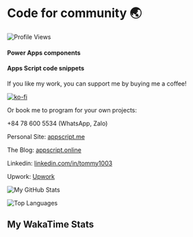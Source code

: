 # Code for community 🌏

![Profile Views](https://komarev.com/ghpvc/?username=tommy1003)

#### Power Apps components

#### Apps Script code snippets

If you like my work, you can support me by buying me a coffee!

[![ko-fi](https://ko-fi.com/img/githubbutton_sm.svg)](https://ko-fi.com/tommy1003)

Or book me to program for your own projects: 

+84 78 600 5534 (WhatsApp, Zalo) 

Personal Site: [appscript.me](https://appscript.me)

The Blog: [appscript.online](https://appscript.online)

Linkedin: [linkedin.com/in/tommy1003](https://linkedin.com/in/tommy1003)

Upwork: [Upwork](https://www.upwork.com/freelancers/~01c25a7c4b607747f7)

![My GitHub Stats](https://github-readme-stats.vercel.app/api?username=tommy1003)

![Top Languages](https://github-readme-stats.vercel.app/api/top-langs/?username=tommy1003)

## My WakaTime Stats
<!--START_SECTION:waka-->
<!--END_SECTION:waka-->




